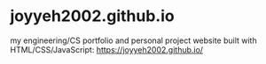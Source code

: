 # joyyeh2002.github.io
my engineering/CS portfolio and personal project website built with HTML/CSS/JavaScript: https://joyyeh2002.github.io/
